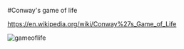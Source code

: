 #Conway's game of life

https://en.wikipedia.org/wiki/Conway%27s_Game_of_Life

![gameoflife]('gameoflife.png')
